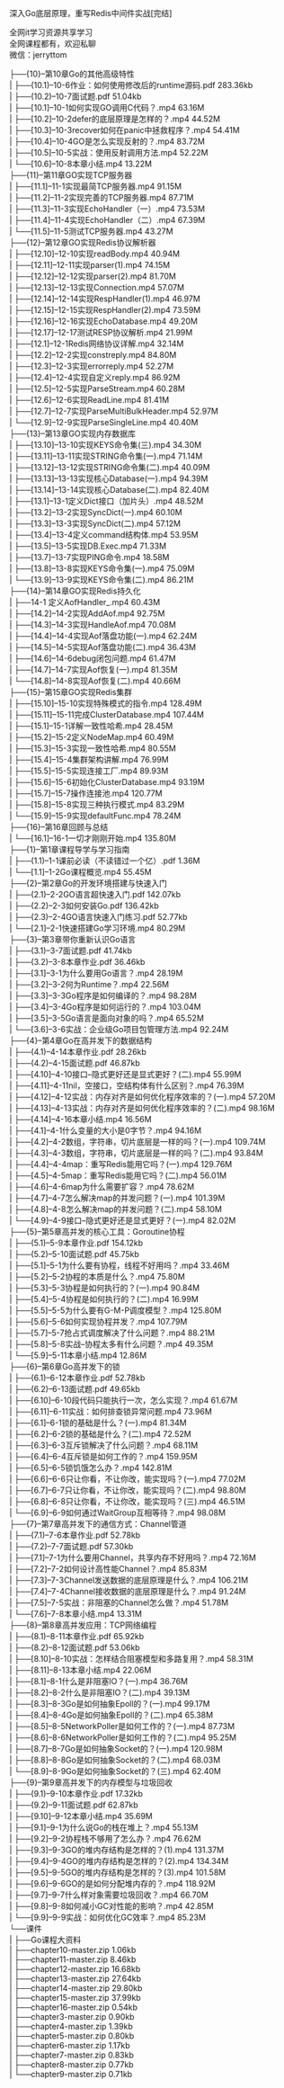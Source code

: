 深入Go底层原理，重写Redis中间件实战[完结]

全网it学习资源共享学习<br>全网课程都有，欢迎私聊<br>微信：jerryttom<br>

├──{10}–第10章Go的其他高级特性<br> | ├──(10.1)–10-6作业：如何使用修改后的runtime源码.pdf 283.36kb<br> | ├──(10.2)–10-7面试题.pdf 51.04kb<br> | ├──[10.1]–10-1如何实现GO调用C代码？.mp4 63.16M<br> | ├──[10.2]–10-2defer的底层原理是怎样的？.mp4 44.52M<br> | ├──[10.3]–10-3recover如何在panic中拯救程序？.mp4 54.41M<br> | ├──[10.4]–10-4GO是怎么实现反射的？.mp4 83.72M<br> | ├──[10.5]–10-5实战：使用反射调用方法.mp4 52.22M<br> | └──[10.6]–10-8本章小结.mp4 13.22M<br> ├──{11}–第11章GO实现TCP服务器<br> | ├──[11.1]–11-1实现最简TCP服务器.mp4 91.15M<br> | ├──[11.2]–11-2实现完善的TCP服务器.mp4 87.71M<br> | ├──[11.3]–11-3实现EchoHandler（一）.mp4 73.53M<br> | ├──[11.4]–11-4实现EchoHandler（二）.mp4 67.39M<br> | └──[11.5]–11-5测试TCP服务器.mp4 43.27M<br> ├──{12}–第12章GO实现Redis协议解析器<br> | ├──[12.10]–12-10实现readBody.mp4 40.94M<br> | ├──[12.11]–12-11实现parser(1).mp4 74.15M<br> | ├──[12.12]–12-12实现parser(2).mp4 81.70M<br> | ├──[12.13]–12-13实现Connection.mp4 57.07M<br> | ├──[12.14]–12-14实现RespHandler(1).mp4 46.97M<br> | ├──[12.15]–12-15实现RespHandler(2).mp4 73.59M<br> | ├──[12.16]–12-16实现EchoDatabase.mp4 49.20M<br> | ├──[12.17]–12-17测试RESP协议解析.mp4 21.99M<br> | ├──[12.1]–12-1Redis网络协议详解.mp4 32.14M<br> | ├──[12.2]–12-2实现constreply.mp4 84.80M<br> | ├──[12.3]–12-3实现errorreply.mp4 52.27M<br> | ├──[12.4]–12-4实现自定义reply.mp4 86.92M<br> | ├──[12.5]–12-5实现ParseStream.mp4 60.28M<br> | ├──[12.6]–12-6实现ReadLine.mp4 81.41M<br> | ├──[12.7]–12-7实现ParseMultiBulkHeader.mp4 52.97M<br> | └──[12.9]–12-9实现ParseSingleLine.mp4 40.40M<br> ├──{13}–第13章GO实现内存数据库<br> | ├──[13.10]–13-10实现KEYS命令集(三).mp4 34.30M<br> | ├──[13.11]–13-11实现STRING命令集(一).mp4 71.14M<br> | ├──[13.12]–13-12实现STRING命令集(二).mp4 40.09M<br> | ├──[13.13]–13-13实现核心Database(一).mp4 94.39M<br> | ├──[13.14]–13-14实现核心Database(二).mp4 82.40M<br> | ├──[13.1]–13-1定义Dict接口（加片头）.mp4 48.52M<br> | ├──[13.2]–13-2实现SyncDict(一).mp4 60.10M<br> | ├──[13.3]–13-3实现SyncDict(二).mp4 57.12M<br> | ├──[13.4]–13-4定义command结构体.mp4 53.95M<br> | ├──[13.5]–13-5实现DB.Exec.mp4 71.33M<br> | ├──[13.7]–13-7实现PING命令.mp4 18.58M<br> | ├──[13.8]–13-8实现KEYS命令集(一).mp4 75.09M<br> | └──[13.9]–13-9实现KEYS命令集(二).mp4 86.21M<br> ├──{14}–第14章GO实现Redis持久化<br> | ├──14-1 定义AofHandler_.mp4 60.43M<br> | ├──[14.2]–14-2实现AddAof.mp4 92.75M<br> | ├──[14.3]–14-3实现HandleAof.mp4 70.08M<br> | ├──[14.4]–14-4实现Aof落盘功能(一).mp4 62.24M<br> | ├──[14.5]–14-5实现Aof落盘功能(二).mp4 36.43M<br> | ├──[14.6]–14-6debug闭包问题.mp4 61.47M<br> | ├──[14.7]–14-7实现Aof恢复(一).mp4 81.35M<br> | └──[14.8]–14-8实现Aof恢复(二).mp4 40.66M<br> ├──{15}–第15章GO实现Redis集群<br> | ├──[15.10]–15-10实现特殊模式的指令.mp4 128.49M<br> | ├──[15.11]–15-11完成ClusterDatabase.mp4 107.44M<br> | ├──[15.1]–15-1详解一致性哈希.mp4 28.45M<br> | ├──[15.2]–15-2定义NodeMap.mp4 60.49M<br> | ├──[15.3]–15-3实现一致性哈希.mp4 80.55M<br> | ├──[15.4]–15-4集群架构讲解.mp4 76.99M<br> | ├──[15.5]–15-5实现连接工厂.mp4 89.93M<br> | ├──[15.6]–15-6初始化ClusterDatabase.mp4 93.19M<br> | ├──[15.7]–15-7操作连接池.mp4 120.77M<br> | ├──[15.8]–15-8实现三种执行模式.mp4 83.29M<br> | └──[15.9]–15-9实现defaultFunc.mp4 78.24M<br> ├──{16}–第16章回顾与总结<br> | └──[16.1]–16-1一切才刚刚开始.mp4 135.80M<br> ├──{1}–第1章课程导学与学习指南<br> | ├──(1.1)–1-1课前必读（不读错过一个亿）.pdf 1.36M<br> | └──[1.1]–1-2Go课程概览.mp4 55.45M<br> ├──{2}–第2章Go的开发环境搭建与快速入门<br> | ├──(2.1)–2-2GO语言超快速入门.pdf 142.07kb<br> | ├──(2.2)–2-3如何安装Go.pdf 136.42kb<br> | ├──(2.3)–2-4GO语言快速入门练习.pdf 52.77kb<br> | └──[2.1]–2-1快速搭建Go学习环境.mp4 80.29M<br> ├──{3}–第3章带你重新认识Go语言<br> | ├──(3.1)–3-7面试题.pdf 41.74kb<br> | ├──(3.2)–3-8本章作业.pdf 36.46kb<br> | ├──[3.1]–3-1为什么要用Go语言？.mp4 28.19M<br> | ├──[3.2]–3-2何为Runtime？.mp4 22.56M<br> | ├──[3.3]–3-3Go程序是如何编译的？.mp4 98.28M<br> | ├──[3.4]–3-4Go程序是如何运行的？.mp4 103.04M<br> | ├──[3.5]–3-5Go语言是面向对象的吗？.mp4 65.52M<br> | └──[3.6]–3-6实战：企业级Go项目包管理方法.mp4 92.24M<br> ├──{4}–第4章Go在高并发下的数据结构<br> | ├──(4.1)–4-14本章作业.pdf 28.26kb<br> | ├──(4.2)–4-15面试题.pdf 46.87kb<br> | ├──[4.10]–4-10接口–隐式更好还是显式更好？(二).mp4 55.99M<br> | ├──[4.11]–4-11nil，空接口，空结构体有什么区别？.mp4 76.39M<br> | ├──[4.12]–4-12实战：内存对齐是如何优化程序效率的？(一).mp4 57.20M<br> | ├──[4.13]–4-13实战：内存对齐是如何优化程序效率的？(二).mp4 98.16M<br> | ├──[4.14]–4-16本章小结.mp4 16.56M<br> | ├──[4.1]–4-1什么变量的大小是0字节？.mp4 94.16M<br> | ├──[4.2]–4-2数组，字符串，切片底层是一样的吗？(一).mp4 109.74M<br> | ├──[4.3]–4-3数组，字符串，切片底层是一样的吗？(二).mp4 93.84M<br> | ├──[4.4]–4-4map：重写Redis能用它吗？(一).mp4 129.76M<br> | ├──[4.5]–4-5map：重写Redis能用它吗？(二).mp4 56.01M<br> | ├──[4.6]–4-6map为什么需要扩容？.mp4 78.62M<br> | ├──[4.7]–4-7怎么解决map的并发问题？(一).mp4 101.39M<br> | ├──[4.8]–4-8怎么解决map的并发问题？(二).mp4 58.10M<br> | └──[4.9]–4-9接口–隐式更好还是显式更好？(一).mp4 82.02M<br> ├──{5}–第5章高并发的核心工具：Goroutine协程<br> | ├──(5.1)–5-9本章作业.pdf 154.12kb<br> | ├──(5.2)–5-10面试题.pdf 45.75kb<br> | ├──[5.1]–5-1为什么要有协程，线程不好用吗？.mp4 33.46M<br> | ├──[5.2]–5-2协程的本质是什么？.mp4 75.80M<br> | ├──[5.3]–5-3协程是如何执行的？(一).mp4 90.84M<br> | ├──[5.4]–5-4协程是如何执行的？(二).mp4 16.99M<br> | ├──[5.5]–5-5为什么要有G-M-P调度模型？.mp4 125.80M<br> | ├──[5.6]–5-6如何实现协程并发？.mp4 107.79M<br> | ├──[5.7]–5-7抢占式调度解决了什么问题？.mp4 88.21M<br> | ├──[5.8]–5-8实战–协程太多有什么问题？.mp4 49.35M<br> | └──[5.9]–5-11本章小结.mp4 12.86M<br> ├──{6}–第6章Go高并发下的锁<br> | ├──(6.1)–6-12本章作业.pdf 52.78kb<br> | ├──(6.2)–6-13面试题.pdf 49.65kb<br> | ├──[6.10]–6-10段代码只能执行一次，怎么实现？.mp4 61.67M<br> | ├──[6.11]–6-11实战：如何排查锁异常问题.mp4 73.96M<br> | ├──[6.1]–6-1锁的基础是什么？(一).mp4 81.34M<br> | ├──[6.2]–6-2锁的基础是什么？(二).mp4 72.52M<br> | ├──[6.3]–6-3互斥锁解决了什么问题？.mp4 68.11M<br> | ├──[6.4]–6-4互斥锁是如何工作的？.mp4 159.95M<br> | ├──[6.5]–6-5锁饥饿怎么办？.mp4 142.81M<br> | ├──[6.6]–6-6只让你看，不让你改，能实现吗？(一).mp4 77.02M<br> | ├──[6.7]–6-7只让你看，不让你改，能实现吗？(二).mp4 98.80M<br> | ├──[6.8]–6-8只让你看，不让你改，能实现吗？(三).mp4 46.51M<br> | └──[6.9]–6-9如何通过WaitGroup互相等待？.mp4 98.08M<br> ├──{7}–第7章高并发下的通信方式：Channel管道<br> | ├──(7.1)–7-6本章作业.pdf 52.78kb<br> | ├──(7.2)–7-7面试题.pdf 57.30kb<br> | ├──[7.1]–7-1为什么要用Channel，共享内存不好用吗？.mp4 72.16M<br> | ├──[7.2]–7-2如何设计高性能Channel？.mp4 85.83M<br> | ├──[7.3]–7-3Channel发送数据的底层原理是什么？.mp4 106.21M<br> | ├──[7.4]–7-4Channel接收数据的底层原理是什么？.mp4 91.24M<br> | ├──[7.5]–7-5实战：非阻塞的Channel怎么做？.mp4 51.78M<br> | └──[7.6]–7-8本章小结.mp4 13.31M<br> ├──{8}–第8章高并发应用：TCP网络编程<br> | ├──(8.1)–8-11本章作业.pdf 65.92kb<br> | ├──(8.2)–8-12面试题.pdf 53.06kb<br> | ├──[8.10]–8-10实战：怎样结合阻塞模型和多路复用？.mp4 58.31M<br> | ├──[8.11]–8-13本章小结.mp4 22.06M<br> | ├──[8.1]–8-1什么是非阻塞IO？(一).mp4 36.76M<br> | ├──[8.2]–8-2什么是非阻塞IO？(二).mp4 39.13M<br> | ├──[8.3]–8-3Go是如何抽象Epoll的？(一).mp4 99.17M<br> | ├──[8.4]–8-4Go是如何抽象Epoll的？(二).mp4 65.38M<br> | ├──[8.5]–8-5NetworkPoller是如何工作的？(一).mp4 87.73M<br> | ├──[8.6]–8-6NetworkPoller是如何工作的？(二).mp4 95.25M<br> | ├──[8.7]–8-7Go是如何抽象Socket的？(一).mp4 120.98M<br> | ├──[8.8]–8-8Go是如何抽象Socket的？(二).mp4 68.03M<br> | └──[8.9]–8-9Go是如何抽象Socket的？(三).mp4 62.40M<br> ├──{9}–第9章高并发下的内存模型与垃圾回收<br> | ├──(9.1)–9-10本章作业.pdf 17.32kb<br> | ├──(9.2)–9-11面试题.pdf 62.87kb<br> | ├──[9.10]–9-12本章小结.mp4 35.69M<br> | ├──[9.1]–9-1为什么说Go的栈在堆上？.mp4 55.13M<br> | ├──[9.2]–9-2协程栈不够用了怎么办？.mp4 76.62M<br> | ├──[9.3]–9-3GO的堆内存结构是怎样的？(1).mp4 131.37M<br> | ├──[9.4]–9-4GO的堆内存结构是怎样的？(2).mp4 134.34M<br> | ├──[9.5]–9-5GO的堆内存结构是怎样的？(3).mp4 101.58M<br> | ├──[9.6]–9-6GO的是如何分配堆内存的？.mp4 118.92M<br> | ├──[9.7]–9-7什么样对象需要垃圾回收？.mp4 66.70M<br> | ├──[9.8]–9-8如何减小GC对性能的影响？.mp4 42.85M<br> | └──[9.9]–9-9实战：如何优化GC效率？.mp4 85.23M<br> └──课件<br> | ├──Go课程大资料<br> | ├──chapter10-master.zip 1.06kb<br> | ├──chapter11-master.zip 8.46kb<br> | ├──chapter12-master.zip 16.68kb<br> | ├──chapter13-master.zip 27.64kb<br> | ├──chapter14-master.zip 29.80kb<br> | ├──chapter15-master.zip 37.99kb<br> | ├──chapter16-master.zip 0.54kb<br> | ├──chapter3-master.zip 0.90kb<br> | ├──chapter4-master.zip 1.39kb<br> | ├──chapter5-master.zip 0.80kb<br> | ├──chapter6-master.zip 1.17kb<br> | ├──chapter7-master.zip 0.83kb<br> | ├──chapter8-master.zip 0.77kb<br> | └──chapter9-master.zip 0.71kb
